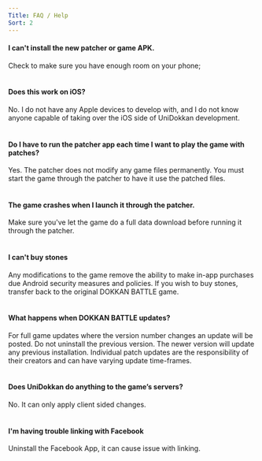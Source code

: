 ```yaml
---
Title: FAQ / Help
Sort: 2
---
```

#### **I can't install the new patcher or game APK.**
Check to make sure you have enough room on your phone;<br /><br />

#### **Does this work on iOS?**
No. I do not have any Apple devices to develop with, and I do not know anyone capable of taking over the iOS side of UniDokkan development.<br /><br />

#### **Do I have to run the patcher app each time I want to play the game with patches?**
Yes. The patcher does not modify any game files permanently. You must start the game through the patcher to have it use the patched files.<br /><br />

#### **The game crashes when I launch it through the patcher.**
Make sure you've let the game do a full data download before running it through the patcher.<br /><br />

#### **I can't buy stones**
Any modifications to the game remove the ability to make in-app purchases due Android security measures and policies. If you wish to buy stones, transfer back to the original DOKKAN BATTLE game.<br /><br />

#### **What happens when DOKKAN BATTLE updates?**
For full game updates where the version number changes an update will be posted. Do not uninstall the previous version. The newer version will update any previous installation. Individual patch updates are the responsibility of their creators and can have varying update time-frames.<br /><br />

#### **Does UniDokkan do anything to the game’s servers?**
No. It can only apply client sided changes.<br /><br />

#### **I'm having trouble linking with Facebook**
Uninstall the Facebook App, it can cause issue with linking.<br /><br />